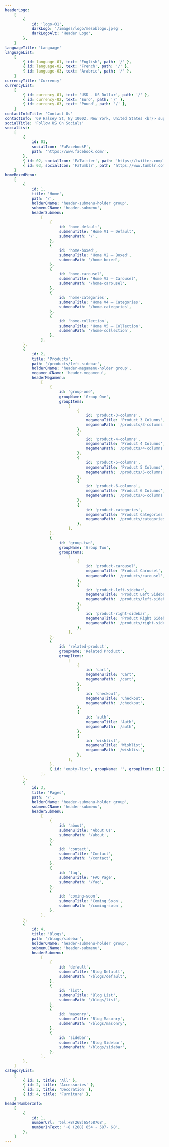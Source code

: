 ```yaml
---
headerLogo:
    [
        {
            id: 'logo-01',
            darkLogo: '/images/logo/mesoblogo.jpeg',
            darkLogoAlt: 'Header Logo',
        },
    ]
languageTitle: 'Language'
languageList:
    [
        { id: language-01, text: 'English', path: '/' },
        { id: language-02, text: 'French', path: '/' },
        { id: language-03, text: 'Arabric', path: '/' },
    ]
currencyTitle: 'Currency'
currencyList:
    [
        { id: currency-01, text: 'USD - US Dollar', path: '/' },
        { id: currency-02, text: 'Euro', path: '/' },
        { id: currency-03, text: 'Pound', path: '/' },
    ]
contactInfoTitle: 'Contact Us'
contactInfo: '69 Halsey St, Ny 10002, New York, United States <br/> support.center@Mesobstore.co <br/> (0091) 8547 632521'
socialTitle: 'Follow US On Socials'
socialList:
    [
        {
            id: 01,
            socialIcon: 'FaFacebookF',
            path: 'https://www.facebook.com/',
        },
        { id: 02, socialIcon: 'FaTwitter', path: 'https://twitter.com/' },
        { id: 03, socialIcon: 'FaTumblr', path: 'https://www.tumblr.com/' },
    ]
homeBoxedMenu:
    [
        {
            id: 1,
            title: 'Home',
            path: '/',
            holderCName: 'header-submenu-holder group',
            submenuCName: 'header-submenu',
            headerSubmenu:
                [
                    {
                        id: 'home-default',
                        submenuTitle: 'Home V1 – Default',
                        submenuPath: '/',
                    },
                    {
                        id: 'home-boxed',
                        submenuTitle: 'Home V2 – Boxed',
                        submenuPath: '/home-boxed',
                    },
                    {
                        id: 'home-carousel',
                        submenuTitle: 'Home V3 – Carousel',
                        submenuPath: '/home-carousel',
                    },
                    {
                        id: 'home-categories',
                        submenuTitle: 'Home V4 – Categories',
                        submenuPath: '/home-categories',
                    },
                    {
                        id: 'home-collection',
                        submenuTitle: 'Home V5 – Collection',
                        submenuPath: '/home-collection',
                    },
                ],
        },
        {
            id: 2,
            title: 'Products',
            path: '/products/left-sidebar',
            holderCName: 'header-megamenu-holder group',
            megamenuCName: 'header-megamenu',
            headerMegamenu:
                [
                    {
                        id: 'group-one',
                        groupName: 'Group One',
                        groupItems:
                            [
                                {
                                    id: 'product-3-columns',
                                    megamenuTitle: 'Product 3 Columns',
                                    megamenuPath: '/products/3-columns',
                                },
                                {
                                    id: 'product-4-columns',
                                    megamenuTitle: 'Product 4 Columns',
                                    megamenuPath: '/products/4-columns',
                                },
                                {
                                    id: 'product-5-columns',
                                    megamenuTitle: 'Product 5 Columns',
                                    megamenuPath: '/products/5-columns',
                                },
                                {
                                    id: 'product-6-columns',
                                    megamenuTitle: 'Product 6 Columns',
                                    megamenuPath: '/products/6-columns',
                                },
                                {
                                    id: 'product-categories',
                                    megamenuTitle: 'Product Categories',
                                    megamenuPath: '/products/categories',
                                },
                            ],
                    },
                    {
                        id: 'group-two',
                        groupName: 'Group Two',
                        groupItems:
                            [
                                {
                                    id: 'product-carousel',
                                    megamenuTitle: 'Product Carousel',
                                    megamenuPath: '/products/carousel',
                                },
                                {
                                    id: 'product-left-sidebar',
                                    megamenuTitle: 'Product Left Sidebar',
                                    megamenuPath: '/products/left-sidebar',
                                },
                                {
                                    id: 'product-right-sidebar',
                                    megamenuTitle: 'Product Right Sidebar',
                                    megamenuPath: '/products/right-sidebar',
                                },
                            ],
                    },
                    {
                        id: 'related-product',
                        groupName: 'Related Product',
                        groupItems:
                            [
                                {
                                    id: 'cart',
                                    megamenuTitle: 'Cart',
                                    megamenuPath: '/cart',
                                },
                                {
                                    id: 'checkout',
                                    megamenuTitle: 'Checkout',
                                    megamenuPath: '/checkout',
                                },
                                {
                                    id: 'auth',
                                    megamenuTitle: 'Auth',
                                    megamenuPath: '/auth',
                                },
                                {
                                    id: 'wishlist',
                                    megamenuTitle: 'Wishlist',
                                    megamenuPath: '/wishlist',
                                },
                            ],
                    },
                    { id: 'empty-list', groupName: '', groupItems: [] },
                ],
        },
        {
            id: 3,
            title: 'Pages',
            path: '/',
            holderCName: 'header-submenu-holder group',
            submenuCName: 'header-submenu',
            headerSubmenu:
                [
                    {
                        id: 'about',
                        submenuTitle: 'About Us',
                        submenuPath: '/about',
                    },
                    {
                        id: 'contact',
                        submenuTitle: 'Contact',
                        submenuPath: '/contact',
                    },
                    {
                        id: 'faq',
                        submenuTitle: 'FAQ Page',
                        submenuPath: '/faq',
                    },
                    {
                        id: 'coming-soon',
                        submenuTitle: 'Coming Soon',
                        submenuPath: '/coming-soon',
                    },
                ],
        },
        {
            id: 4,
            title: 'Blogs',
            path: '/blogs/sidebar',
            holderCName: 'header-submenu-holder group',
            submenuCName: 'header-submenu',
            headerSubmenu:
                [
                    {
                        id: 'default',
                        submenuTitle: 'Blog Default',
                        submenuPath: '/blogs/default',
                    },
                    {
                        id: 'list',
                        submenuTitle: 'Blog List',
                        submenuPath: '/blogs/list',
                    },
                    {
                        id: 'masonry',
                        submenuTitle: 'Blog Masonry',
                        submenuPath: '/blogs/masonry',
                    },
                    {
                        id: 'sidebar',
                        submenuTitle: 'Blog Sidebar',
                        submenuPath: '/blogs/sidebar',
                    },
                ],
        },
    ]
categoryList:
    [
        { id: 1, title: 'All' },
        { id: 2, title: 'Accessories' },
        { id: 3, title: 'Decoration' },
        { id: 4, title: 'Furniture' },
    ]
headerNumberInfo:
    [
        {
            id: 1,
            numberUrl: 'tel:+8(268)65458768',
            numberInText: '+8 (268) 654 - 587- 68',
        },
    ]
---
```


